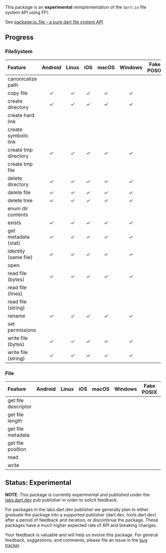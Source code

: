 This package is an **experimental** reimplementation of the `dart:io` file
system API using FFI.

See
[package:io_file - a pure dart file system API](https://docs.google.com/document/d/17dPegdklLKQz4fjrRDHaN0ld7FlmK0prncZQUTx68nk/edit?usp=sharing)

## Progress

### FileSystem

| Feature               | Android | Linux | iOS   | macOS | Windows | Fake POSIX | Fake Windows |
| :---                  |  :---:  | :---: | :---: | :---: | :----:  | :--------: | :----------: | 
|  canonicalize path    |         |       |       |       |         |            |              |
|  copy file            |    ✓    |   ✓   |   ✓   |   ✓   |    ✓    |            |              |
|  create directory     |    ✓    |   ✓   |   ✓   |   ✓   |    ✓    |            |              |
|  create hard link     |         |       |       |       |        |            |              |
|  create symbolic link |         |       |       |       |        |            |              |
|  create tmp directory |    ✓    |   ✓   |   ✓   |   ✓   |    ✓    |            |              |
|  create tmp file      |         |       |       |       |        |            |              |
|  delete directory     |    ✓    |   ✓   |   ✓   |   ✓   |    ✓    |            |              |
|  delete file          |    ✓    |   ✓   |   ✓   |   ✓   |    ✓    |            |              |
|  delete tree          |    ✓    |   ✓   |   ✓   |   ✓   |    ✓    |            |              |
|  enum dir contents    |         |       |       |       |        |            |              |
|  exists               |    ✓    |   ✓   |   ✓   |   ✓   |    ✓    |            |              |
|  get metadata (stat)  |    ✓    |   ✓   |   ✓   |   ✓   |    ✓    |            |              |
|  identity (same file) |    ✓    |   ✓   |   ✓   |   ✓   |    ✓    |            |              |
|  open                 |         |       |              |         |            |              |
|  read file (bytes)    |    ✓    |   ✓   |   ✓   |   ✓   |    ✓    |            |              |
|  read file (lines)    |         |       |       |       |        |            |              |
|  read file (string)   |         |       |       |       |        |            |              |
|  rename               |    ✓    |   ✓   |   ✓   |   ✓   |    ✓    |            |              |
|  set permissions      |         |       |       |      |         |            |              |
|  write file (bytes)   |    ✓    |   ✓   |   ✓   |   ✓   |    ✓    |            |              |
|  write file (string)  |    ✓    |   ✓   |   ✓   |   ✓   |    ✓    |            |              |

### File

| Feature               | Android | Linux | iOS   | macOS | Windows | Fake POSIX | Fake Windows |
| :---                  |  :---:  | :---: | :---: | :---: | :----:  | :--------: | :----------: |
|  get file descriptor  |         |       |       |       |         |            |              |
|  get file length      |         |       |       |       |         |            |              |
|  get file metadata    |         |       |       |       |         |            |              |
|  get file position    |         |       |       |       |         |            |              |
|  read                 |         |       |       |       |         |            |              |
|  write                |         |       |       |       |         |            |              |

## Status: Experimental

**NOTE**: This package is currently experimental and published under the
[labs.dart.dev](https://dart.dev/dart-team-packages) pub publisher in order to
solicit feedback. 

For packages in the labs.dart.dev publisher we generally plan to either graduate
the package into a supported publisher (dart.dev, tools.dart.dev) after a period
of feedback and iteration, or discontinue the package. These packages have a
much higher expected rate of API and breaking changes.

Your feedback is valuable and will help us evolve this package. For general
feedback, suggestions, and comments, please file an issue in the 
[bug tracker](https://github.com/dart-lang/labs/issues).
